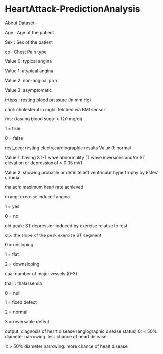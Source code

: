# HeartAttack-PredictionAnalysis

About Dataset:-

Age : Age of the patient

Sex : Sex of the patient

cp : Chest Pain type

Value 0: typical angina

Value 1: atypical angina

Value 2: non-anginal pain

Value 3: asymptomatic

trtbps : resting blood pressure (in mm Hg)

chol: cholesterol in mg/dl fetched via BMI sensor

fbs: (fasting blood sugar > 120 mg/dl)

1 = true

0 = false

rest_ecg: resting electrocardiographic results
Value 0: normal

Value 1: having ST-T wave abnormality (T wave inversions and/or ST elevation or depression of > 0.05 mV)

Value 2: showing probable or definite left ventricular hypertrophy by Estes' criteria

thalach: maximum heart rate achieved

exang: exercise induced angina

1 = yes

0 = no

old peak: ST depression induced by exercise relative to rest

slp: the slope of the peak exercise ST segment

0 = unsloping

1 = flat

2 = downsloping

caa: number of major vessels (0-3)

thall : thalassemia

0 = null

1 = fixed defect

2 = normal

3 = reversable defect

output: diagnosis of heart disease (angiographic disease status)
0: < 50% diameter narrowing. less chance of heart disease

1: > 50% diameter narrowing. more chance of heart disease
